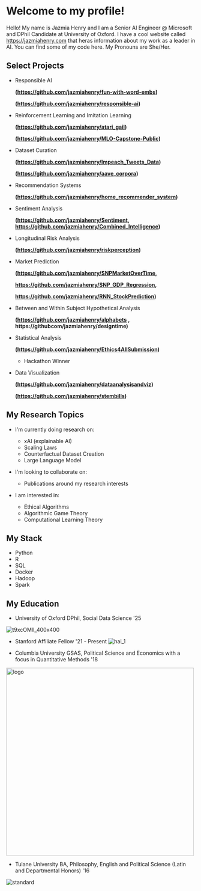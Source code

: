 # Welcome to my profile!

Hello! My name is Jazmia Henry and I am a Senior AI Engineer @ Microsoft and DPhil Candidate at University of Oxford. I have a cool website called https://jazmiahenry.com that heras information about my work as a leader in AI. You can find some of my code here. My Pronouns are She/Her. 

## Select Projects 

  - Responsible AI
    
    **(https://github.com/jazmiahenry/fun-with-word-embs)**
    
    **(https://github.com/jazmiahenry/responsible-ai)**
    
  - Reinforcement Learning and Imitation Learning
 
    **(https://github.com/jazmiahenry/atari_gail)**

    **(https://github.com/jazmiahenry/MLO-Capstone-Public)**

  - Dataset Curation
 
    **(https://github.com/jazmiahenry/Impeach_Tweets_Data)**
    
    **(https://github.com/jazmiahenry/aave_corpora)**

  - Recommendation Systems

    **(https://github.com/jazmiahenry/home_recommender_system)**
    
    
  - Sentiment Analysis 
  
    **(https://github.com/jazmiahenry/Sentiment, https://github.com/jazmiahenry/Combined_Intelligence)**
    
  - Longitudinal Risk Analysis 
  
    **(https://github.com/jazmiahenry/riskperception)**
    
  - Market Prediction 
  
    **(https://github.com/jazmiahenry/SNPMarketOverTime,**
    
    **https://github.com/jazmiahenry/SNP_GDP_Regression,**
    
    **https://github.com/jazmiahenry/RNN_StockPrediction)**
    
  - Between and Within Subject Hypothetical Analysis 
  
    **(https://github.com/jazmiahenry/alphabets , 
    https://githubcom/jazmiahenry/designtime)**
    
  - Statistical Analysis
  
    **(https://github.com/jazmiahenry/Ethics4AllSubmission)**
    * Hackathon Winner
  
  - Data Visualization
  
    **(https://github.com/jazmiahenry/dataanalysisandviz)**
    
    **(https://github.com/jazmiahenry/stembills)**

## My Research Topics
- I'm currently doing research on:
  - xAI (explainable AI)
  - Scaling Laws
  - Counterfactual Dataset Creation
  - Large Language Model
  
- I'm looking to collaborate on:  
  - Publications around my research interests
  
- I am interested in: 

  - Ethical Algorithms 
  - Algorithmic Game Theory 
  - Computational Learning Theory

## My Stack

  - Python 
  - R
  - SQL
  - Docker
  - Hadoop
  - Spark
 
## My Education
 
- University of Oxford DPhil, Social Data Science '25
  
![t9xcOMlI_400x400](https://github.com/jazmiahenry/MLO-Capstone-Public/assets/48301423/a64e914f-7cbb-4363-b593-e8bdd0f26a95)
  
- Stanford Affiliate Fellow '21 - Present
![hai_1](https://github.com/jazmiahenry/MLO-Capstone-Public/assets/48301423/1c84eaf5-97d6-488c-bd05-6b0da65511f9)

- Columbia University GSAS, Political Science and Economics with a focus in Quantitative Methods '18

<img width="500" alt="logo" src="https://user-images.githubusercontent.com/48301423/96311001-855fd400-0fd6-11eb-93d3-7037402d82a3.png">

- Tulane University BA, Philosophy, English and Political Science (Latin and Departmental Honors) '16

![standard](https://user-images.githubusercontent.com/48301423/96311110-c35cf800-0fd6-11eb-8307-3001a213fb4c.png)
   
<!--
**jazmiahenry/jazmiahenry** is a ✨ _special_ ✨ repository because its `README.md` (this file) appears on your GitHub profile.

Here are some ideas to get you started:

- 🔭 I’m currently working on ...
- 🌱 I’m currently learning ...
- 👯 I’m looking to collaborate on ...
- 🤔 I’m looking for help with ...
- 💬 Ask me about ...
- 📫 How to reach me: ...
- 😄 Pronouns: ...
- ⚡ Fun fact: ...
-->

